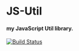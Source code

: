 # JS-Util
#### my JavaScript Util library.

[![Build Status](https://travis-ci.com/hehaijin/js-util.svg?branch=master)](https://travis-ci.com/hehaijin/js-util)